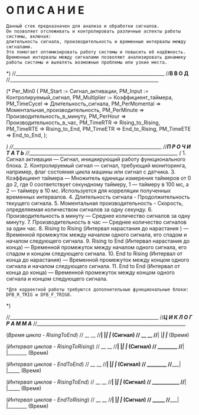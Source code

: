 # О П И С А Н И Е     
                                                        
    Данный стек предназначен для анализа и обработки сигналов. 
    Он позволяет отслеживать и контролировать различные аспекты работы системы, включая: 
    длительность сигнала, производительность и временные интервалы между сигналами. 
    Это помогает оптимизировать работу системы и повысить её надёжность.
    Временные интервалы между сигналами позволяют анализировать динамику 
    работы системы и выявлять возможные проблемы или узкие места.
*)
//_______________________________________________________________
//____________________________В В О Д____________________________
//_______________________________________________________________     
                                                      
(*
Per_Min0 (
    PM_Start       := Сигнал_активации,
    PM_Input       := Контролируемый_сигнал,
    PM_Multiplier  := Коэффициент_таймера,
    PM_TimeCycel   => Длительность_сигнала,
    PM_PerMomental => Моментальная_производительность,
    PM_PerMinute   => Производительность_в_минуту,
    PM_PerHour     => Производительность_в_час,
    PM_TimeRTR     => Rising_to_Rising,
    PM_TimeRTE     => Rising_to_End,
    PM_TimeETR     => End_to_Rising,
    PM_TimeETE     => End_to_End,
);

*)
//_______________________________________________________________
//_______________________П Р О Ч И Т А Т Ь_______________________
//_______________________________________________________________
(*
    1.   Сигнал активации — Сигнал, инициирующий работу функционального блока.
    2.   Контролируемый сигнал — сигнал, требующий мониторинга, например, 
         флаг состояния цикла машины или сигнал с датчика.
    3.   Коэффициент таймера — Множитель единицы измерения таймеров от 0 до 2, 
         где 0 соответствует секундному таймеру, 1 — таймеру в 100 мс, а 2 — таймеру в 10 мс. 
         Используется для корреляции полученных временных интервалов.
    4.   Длительность сигнала - Продолжительность текущего сигнала.
    5.   Моментальная производительность - Скорость, определяемая количеством сигналов за одну секунду.
    6.   Производительность в минуту — Среднее количество сигналов за одну минуту.
    7.   Производительность в час — Среднее количество сигналов за один час. 
    8.   Rising to Rising (Интервал нарастания до нарастания ) — 
         Временной промежуток между началом одного сигнала, его спадом и началом следующего сигнала.
    9.   Rising to End (Интервал нарастания до конца) — 
         Временной промежуток между началом одного сигнала, его спадом и концом следующего сигнала.
    10.  End to Rising (Интервал от конца до нарастания) — 
         Временной промежуток между концом одного сигнала и началом следующего сигнала.
    11.  End to End (Интервал от конца до конца) — 
         Временной промежуток между концом одного сигнала и концом следующего сигнала.
        
    *Для корректной работы требуются дополнительные функциональные блоки: DFB_R_TRIG и DFB_F_TRIG0.
*)

//_______________________________________________________________
//_____________________Ц И К Л О Г Р А М М А_____________________
//_______________________________________________________________ 

(*Время цикла - RisingToEnd*)
//     __       __
//____|  |_____|  |_____ (Сигнал)
//     __       __
//____|  |_____|  |_____ (Время)


(*Интервал циклов - RisingToRising*)
//     __       __
//____|  |_____|  |_____ (Сигнал)
//     ________
//____|        |________ (Время)

(*Интервал циклов - EndToEnd*)
//     __       __
//____|  |_____|  |_____ (Сигнал)
//        ________
//_______|        |_____ (Время)


(*Интервал циклов - RisingToEnd*)
//     __       __
//____|  |_____|  |_____ (Сигнал)
//     ___________
//____|           |_____ (Время)


(*Интервал циклов - EndToRising*)
//     __       __
//____|  |_____|  |_____ (Сигнал)
//        _____
//_______|     |________ (Время)
